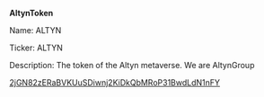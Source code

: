 **AltynToken**

Name: ALTYN

Ticker: ALTYN

Description: The token of the Altyn metaverse. We are AltynGroup

[2jGN82zERaBVKUuSDiwnj2KiDkQbMRoP31BwdLdN1nFY](https://explorer.solana.com/address/2jGN82zERaBVKUuSDiwnj2KiDkQbMRoP31BwdLdN1nFY)
